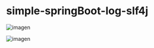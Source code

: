 # simple-springBoot-log-slf4j

![imagen](https://user-images.githubusercontent.com/49040356/220145196-9e9f94a9-9ceb-4681-b1ed-ad338980450e.png)


![imagen](https://user-images.githubusercontent.com/49040356/220145238-ca4b0c84-87ac-4749-b04a-351ac335eb2f.png)
